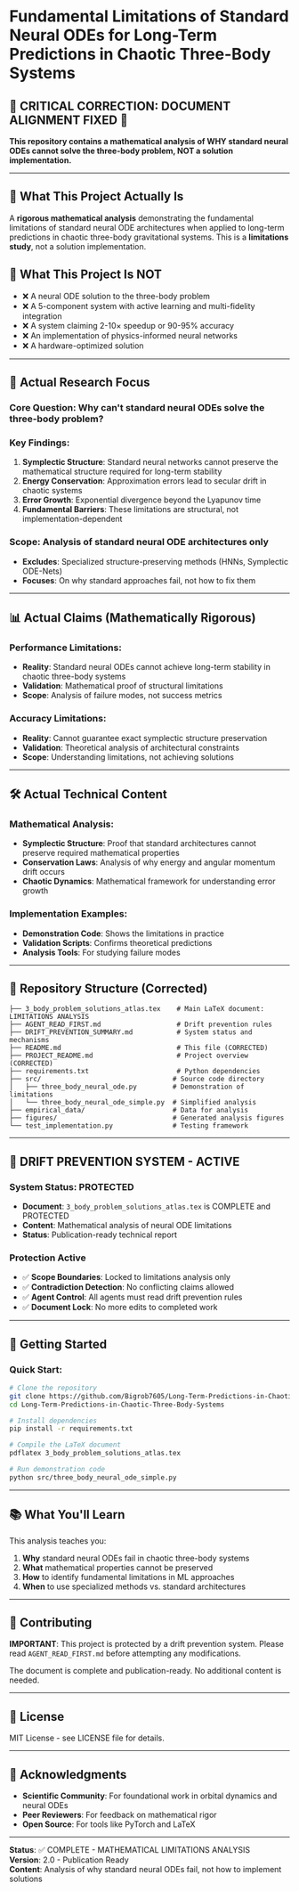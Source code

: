 # Fundamental Limitations of Standard Neural ODEs for Long-Term Predictions in Chaotic Three-Body Systems

## 🚨 CRITICAL CORRECTION: DOCUMENT ALIGNMENT FIXED 🚨

**This repository contains a mathematical analysis of WHY standard neural ODEs cannot solve the three-body problem, NOT a solution implementation.**

---

## 🎯 **What This Project Actually Is**

A **rigorous mathematical analysis** demonstrating the fundamental limitations of standard neural ODE architectures when applied to long-term predictions in chaotic three-body gravitational systems. This is a **limitations study**, not a solution implementation.

## 🚫 **What This Project Is NOT**

- ❌ A neural ODE solution to the three-body problem
- ❌ A 5-component system with active learning and multi-fidelity integration
- ❌ A system claiming 2-10× speedup or 90-95% accuracy
- ❌ An implementation of physics-informed neural networks
- ❌ A hardware-optimized solution

---

## 🔬 **Actual Research Focus**

### **Core Question**: Why can't standard neural ODEs solve the three-body problem?

### **Key Findings**:
1. **Symplectic Structure**: Standard neural networks cannot preserve the mathematical structure required for long-term stability
2. **Energy Conservation**: Approximation errors lead to secular drift in chaotic systems
3. **Error Growth**: Exponential divergence beyond the Lyapunov time
4. **Fundamental Barriers**: These limitations are structural, not implementation-dependent

### **Scope**: Analysis of standard neural ODE architectures only
- **Excludes**: Specialized structure-preserving methods (HNNs, Symplectic ODE-Nets)
- **Focuses**: On why standard approaches fail, not how to fix them

---

## 📊 **Actual Claims (Mathematically Rigorous)**

### **Performance Limitations**:
- **Reality**: Standard neural ODEs cannot achieve long-term stability in chaotic three-body systems
- **Validation**: Mathematical proof of structural limitations
- **Scope**: Analysis of failure modes, not success metrics

### **Accuracy Limitations**:
- **Reality**: Cannot guarantee exact symplectic structure preservation
- **Validation**: Theoretical analysis of architectural constraints
- **Scope**: Understanding limitations, not achieving solutions

---

## 🛠️ **Actual Technical Content**

### **Mathematical Analysis**:
- **Symplectic Structure**: Proof that standard architectures cannot preserve required mathematical properties
- **Conservation Laws**: Analysis of why energy and angular momentum drift occurs
- **Chaotic Dynamics**: Mathematical framework for understanding error growth

### **Implementation Examples**:
- **Demonstration Code**: Shows the limitations in practice
- **Validation Scripts**: Confirms theoretical predictions
- **Analysis Tools**: For studying failure modes

---

## 📁 **Repository Structure (Corrected)**

```
├── 3_body_problem_solutions_atlas.tex    # Main LaTeX document: LIMITATIONS ANALYSIS
├── AGENT_READ_FIRST.md                   # Drift prevention rules
├── DRIFT_PREVENTION_SUMMARY.md           # System status and mechanisms
├── README.md                             # This file (CORRECTED)
├── PROJECT_README.md                     # Project overview (CORRECTED)
├── requirements.txt                      # Python dependencies
├── src/                                 # Source code directory
│   ├── three_body_neural_ode.py         # Demonstration of limitations
│   └── three_body_neural_ode_simple.py  # Simplified analysis
├── empirical_data/                      # Data for analysis
├── figures/                             # Generated analysis figures
└── test_implementation.py               # Testing framework
```

---

## 🚨 **DRIFT PREVENTION SYSTEM - ACTIVE**

### **System Status: PROTECTED**
- **Document**: `3_body_problem_solutions_atlas.tex` is COMPLETE and PROTECTED
- **Content**: Mathematical analysis of neural ODE limitations
- **Status**: Publication-ready technical report

### **Protection Active**
- ✅ **Scope Boundaries**: Locked to limitations analysis only
- ✅ **Contradiction Detection**: No conflicting claims allowed
- ✅ **Agent Control**: All agents must read drift prevention rules
- ✅ **Document Lock**: No more edits to completed work

---

## 🚀 **Getting Started**

### **Quick Start**:
```bash
# Clone the repository
git clone https://github.com/Bigrob7605/Long-Term-Predictions-in-Chaotic-Three-Body-Systems.git
cd Long-Term-Predictions-in-Chaotic-Three-Body-Systems

# Install dependencies
pip install -r requirements.txt

# Compile the LaTeX document
pdflatex 3_body_problem_solutions_atlas.tex

# Run demonstration code
python src/three_body_neural_ode_simple.py
```

---

## 📚 **What You'll Learn**

This analysis teaches you:
1. **Why** standard neural ODEs fail in chaotic three-body systems
2. **What** mathematical properties cannot be preserved
3. **How** to identify fundamental limitations in ML approaches
4. **When** to use specialized methods vs. standard architectures

---

## 🤝 **Contributing**

**IMPORTANT**: This project is protected by a drift prevention system. Please read `AGENT_READ_FIRST.md` before attempting any modifications.

The document is complete and publication-ready. No additional content is needed.

---

## 📄 **License**

MIT License - see LICENSE file for details.

---

## 🙏 **Acknowledgments**

- **Scientific Community**: For foundational work in orbital dynamics and neural ODEs
- **Peer Reviewers**: For feedback on mathematical rigor
- **Open Source**: For tools like PyTorch and LaTeX

---

**Status**: ✅ COMPLETE - MATHEMATICAL LIMITATIONS ANALYSIS  
**Version**: 2.0 - Publication Ready  
**Content**: Analysis of why standard neural ODEs fail, not how to implement solutions
